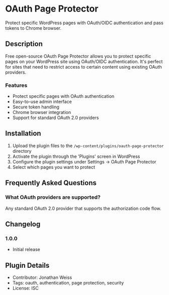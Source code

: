 # OAuth Page Protector

Protect specific WordPress pages with OAuth/OIDC authentication and pass tokens to Chrome browser.

## Description

Free open-source OAuth Page Protector allows you to protect specific pages on your WordPress site using OAuth/OIDC authentication. It's perfect for sites that need to restrict access to certain content using existing OAuth providers.

### Features

- Protect specific pages with OAuth authentication
- Easy-to-use admin interface
- Secure token handling
- Chrome browser integration
- Support for standard OAuth 2.0 providers

## Installation

1. Upload the plugin files to the `/wp-content/plugins/oauth-page-protector` directory
2. Activate the plugin through the 'Plugins' screen in WordPress
3. Configure the plugin settings under Settings -> OAuth Page Protector
4. Select which pages you want to protect

## Frequently Asked Questions

### What OAuth providers are supported?

Any standard OAuth 2.0 provider that supports the authorization code flow.

## Changelog

### 1.0.0

- Initial release

## Plugin Details

- Contributor: Jonathan Weiss
- Tags: oauth, authentication, page protection, security
- License: ISC
